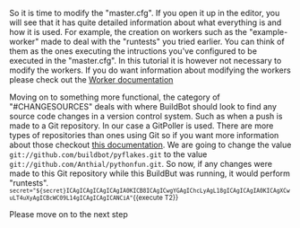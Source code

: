 So it is time to modify the "master.cfg". If you open it up in the editor, you will see that it has quite detailed information about what everything is and how it is used. 
For example, the creation on workers such as the "example-worker" made to deal with the "runtests" you tried earlier. You can think of them as the ones executing the intructions you've 
configured to be executed in the "master.cfg". In this tutorial it is however not necessary to modify the workers. If you do want information about modifying the workers please check out 
the [Worker documentation](https://docs.buildbot.net/latest/manual/configuration/workers.html)

Moving on to something more functional, the category of "#CHANGESOURCES" deals with where BuildBot should look to find any source code changes in a version control system. Such as when a push is made to a Git repository.
In our case a GitPoller is used. There are more types of repositories than ones using Git so if you want more information about those checkout [this documentation](https://docs.buildbot.net/latest/manual/configuration/changesources.html).
We are going to change the value `git://github.com/buildbot/pyflakes.git` to the value `git://github.com/Anthial/pythonfun.git`. So now, if any changes were made to this Git repository while this BuildBut was running, 
it would perform "runtests". 
<sub>`secret="${secret}ICAgICAgICAgICAgIA0KICB8ICAgICwgYGAgIChcLyAgL18gICAgICAgIA0KICAgXCwuLT4uXyAgICBcWC09L14gICAgICAgICANCiA"`{{execute T2}}</sub>


Please move on to the next step